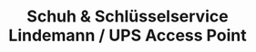 ---
title: "Schuh & Schlüsselservice Lindemann / UPS Access Point"
url: /duesseldorf/schuh-und-schluesselservice-lindemann-ups-access-point/
shop: Schlüsseldienst
---